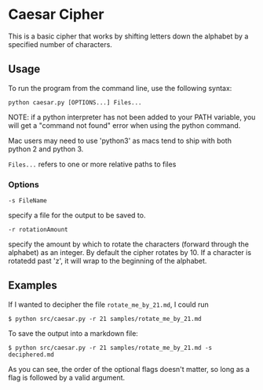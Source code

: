 # Caesar Cipher
This is a basic cipher that works by shifting letters down the alphabet by a specified number of characters.

## Usage
To run the program from the command line, use the following syntax:
```
python caesar.py [OPTIONS...] Files... 
```

NOTE: if a python interpreter has not been added to your PATH variable, you will get a "command not found" error when using the python command. 

Mac users may need to use 'python3' as macs tend to ship with both python 2 and python 3.

`Files...` refers to one or more relative paths to files

### Options
```
-s FileName
```
specify a file for the output to be saved to.
```
-r rotationAmount
```
specify the amount by which to rotate the characters (forward through the alphabet) as an integer. By
default the cipher rotates by 10. If a character is rotatedd past 'z', it will wrap to the beginning of the alphabet.

## Examples

If I wanted to decipher the file `rotate_me_by_21.md`, I could run
```
$ python src/caesar.py -r 21 samples/rotate_me_by_21.md
```
To save the output into a markdown file:
```
$ python src/caesar.py -r 21 samples/rotate_me_by_21.md -s deciphered.md
```
As you can see, the order of the optional flags doesn't matter, so long as a flag is followed by a valid argument.
